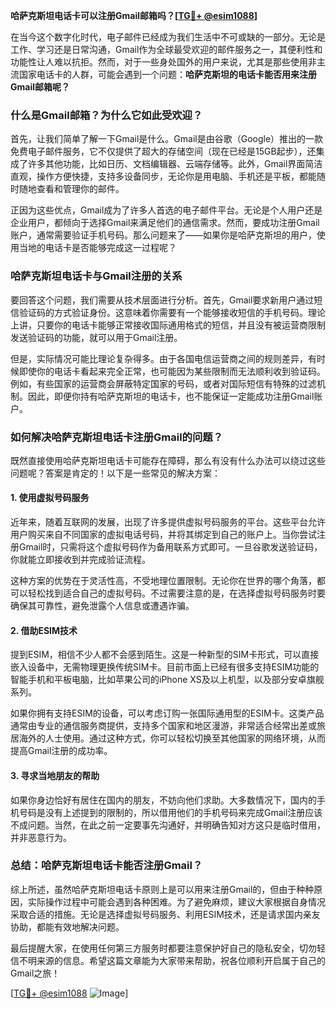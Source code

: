 **哈萨克斯坦电话卡可以注册Gmail邮箱吗？[[TG💪+ @esim1088](https://t.me/s/esim1088)]**

在当今这个数字化时代，电子邮件已经成为我们生活中不可或缺的一部分。无论是工作、学习还是日常沟通，Gmail作为全球最受欢迎的邮件服务之一，其便利性和功能性让人难以抗拒。然而，对于一些身处国外的用户来说，尤其是那些使用非主流国家电话卡的人群，可能会遇到一个问题：**哈萨克斯坦的电话卡能否用来注册Gmail邮箱呢？**

### **什么是Gmail邮箱？为什么它如此受欢迎？**

首先，让我们简单了解一下Gmail是什么。Gmail是由谷歌（Google）推出的一款免费电子邮件服务，它不仅提供了超大的存储空间（现在已经是15GB起步），还集成了许多其他功能，比如日历、文档编辑器、云端存储等。此外，Gmail界面简洁直观，操作方便快捷，支持多设备同步，无论你是用电脑、手机还是平板，都能随时随地查看和管理你的邮件。

正因为这些优点，Gmail成为了许多人首选的电子邮件平台。无论是个人用户还是企业用户，都倾向于选择Gmail来满足他们的通信需求。然而，要成功注册Gmail账户，通常需要验证手机号码。那么问题来了——如果你是哈萨克斯坦的用户，使用当地的电话卡是否能够完成这一过程呢？

### **哈萨克斯坦电话卡与Gmail注册的关系**

要回答这个问题，我们需要从技术层面进行分析。首先，Gmail要求新用户通过短信验证码的方式验证身份。这意味着你需要有一个能够接收短信的手机号码。理论上讲，只要你的电话卡能够正常接收国际通用格式的短信，并且没有被运营商限制发送验证码的功能，就可以用于Gmail注册。

但是，实际情况可能比理论复杂得多。由于各国电信运营商之间的规则差异，有时候即使你的电话卡看起来完全正常，也可能因为某些限制而无法顺利收到验证码。例如，有些国家的运营商会屏蔽特定国家的号码，或者对国际短信有特殊的过滤机制。因此，即便你持有哈萨克斯坦的电话卡，也不能保证一定能成功注册Gmail账户。

### **如何解决哈萨克斯坦电话卡注册Gmail的问题？**

既然直接使用哈萨克斯坦电话卡可能存在障碍，那么有没有什么办法可以绕过这些问题呢？答案是肯定的！以下是一些常见的解决方案：

#### **1. 使用虚拟号码服务**
近年来，随着互联网的发展，出现了许多提供虚拟号码服务的平台。这些平台允许用户购买来自不同国家的虚拟电话号码，并将其绑定到自己的账户上。当你尝试注册Gmail时，只需将这个虚拟号码作为备用联系方式即可。一旦谷歌发送验证码，你就能立即接收到并完成验证流程。

这种方案的优势在于灵活性高，不受地理位置限制。无论你在世界的哪个角落，都可以轻松找到适合自己的虚拟号码。不过需要注意的是，在选择虚拟号码服务时要确保其可靠性，避免泄露个人信息或遭遇诈骗。

#### **2. 借助ESIM技术**
提到ESIM，相信不少人都不会感到陌生。这是一种新型的SIM卡形式，可以直接嵌入设备中，无需物理更换传统SIM卡。目前市面上已经有很多支持ESIM功能的智能手机和平板电脑，比如苹果公司的iPhone XS及以上机型，以及部分安卓旗舰系列。

如果你拥有支持ESIM的设备，可以考虑订购一张国际通用型的ESIM卡。这类产品通常由专业的通信服务商提供，支持多个国家和地区漫游，非常适合经常出差或旅居海外的人士使用。通过这种方式，你可以轻松切换至其他国家的网络环境，从而提高Gmail注册的成功率。

#### **3. 寻求当地朋友的帮助**
如果你身边恰好有居住在国内的朋友，不妨向他们求助。大多数情况下，国内的手机号码是没有上述提到的限制的，所以借用他们的手机号码来完成Gmail注册应该不成问题。当然，在此之前一定要事先沟通好，并明确告知对方这只是临时借用，并非恶意行为。

### **总结：哈萨克斯坦电话卡能否注册Gmail？**

综上所述，虽然哈萨克斯坦电话卡原则上是可以用来注册Gmail的，但由于种种原因，实际操作过程中可能会遇到各种困难。为了避免麻烦，建议大家根据自身情况采取合适的措施。无论是选择虚拟号码服务、利用ESIM技术，还是请求国内亲友协助，都能有效地解决问题。

最后提醒大家，在使用任何第三方服务时都要注意保护好自己的隐私安全，切勿轻信不明来源的信息。希望这篇文章能为大家带来帮助，祝各位顺利开启属于自己的Gmail之旅！

[[TG💪+ @esim1088](https://t.me/s/esim1088) ![Image](https://i.postimg.cc/4NQfJmqS/Snipaste-2025-05-13-00-14-12.png)]